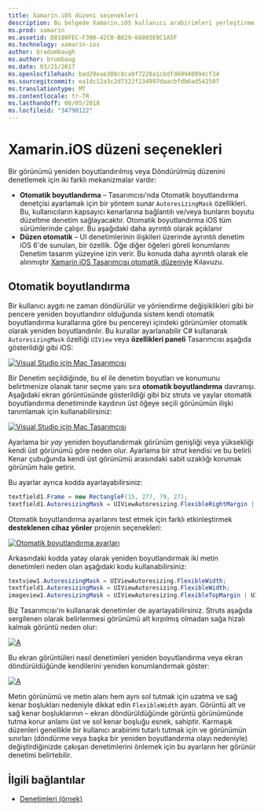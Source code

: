 ```yaml
---
title: Xamarin.iOS düzeni seçenekleri
description: Bu belgede Xamarin.iOS kullanıcı arabirimleri yerleştirme için farklı yollar açıklanmaktadır. Otomatik boyutlandırma ve otomatik yerleşimi açıklanır.
ms.prod: xamarin
ms.assetid: D8180FEC-F300-42C0-B029-66803E0C1A5F
ms.technology: xamarin-ios
author: bradumbaugh
ms.author: brumbaug
ms.date: 03/21/2017
ms.openlocfilehash: bad29eae308c8ca9f7228a1cbdfd69940894cf34
ms.sourcegitcommit: ea1dc12a3c2d7322f234997daacbfdb6ad542507
ms.translationtype: MT
ms.contentlocale: tr-TR
ms.lasthandoff: 06/05/2018
ms.locfileid: "34790122"
---
```

# <a name="layout-options-in-xamarinios"></a>Xamarin.iOS düzeni seçenekleri

Bir görünümü yeniden boyutlandırılmış veya Döndürülmüş düzenini denetlemek için iki farklı mekanizmalar vardır:

-  **Otomatik boyutlandırma** – Tasarımcısı'nda Otomatik boyutlandırma denetçisi ayarlamak için bir yöntem sunar `AutoresizingMask` özellikleri. Bu, kullanıcıların kapsayıcı kenarlarına bağlantılı ve/veya bunların boyutu düzeltme denetim sağlayacaktır. Otomatik boyutlandırma iOS tüm sürümlerinde çalışır. Bu aşağıdaki daha ayrıntılı olarak açıklanır
-  **Düzen otomatik** – UI denetimlerinin ilişkileri üzerinde ayrıntılı denetim iOS 6'de sunulan, bir özellik. Öğe diğer öğeleri göreli konumlarını Denetim tasarım yüzeyine izin verir. Bu konuda daha ayrıntılı olarak ele alınmıştır [Xamarin iOS Tasarımcısı otomatik düzeniyle](~/ios/user-interface/designer/designer-auto-layout.md) Kılavuzu.

## <a name="autosizing"></a>Otomatik boyutlandırma

Bir kullanıcı aygıtı ne zaman döndürülür ve yönlendirme değişiklikleri gibi bir pencere yeniden boyutlandırır olduğunda sistem kendi otomatik boyutlandırma kurallarına göre bu pencereyi içindeki görünümler otomatik olarak yeniden boyutlandırılır. Bu kurallar ayarlanabilir C# kullanarak `AutoresizingMask` özelliği `UIView` veya **özellikleri paneli** Tasarımcısı aşağıda gösterildiği gibi iOS:

 [![](layout-options-images/image41.png "Visual Studio için Mac Tasarımcısı")](layout-options-images/image41.png#lightbox)

Bir Denetim seçildiğinde, bu el ile denetim boyutları ve konumunu belirtmenize olanak tanır seçme yanı sıra **otomatik boyutlandırma** davranışı. Aşağıdaki ekran görüntüsünde gösterildiği gibi biz struts ve yaylar otomatik boyutlandırma denetiminde kaydının üst öğeye seçili görünümün ilişki tanımlamak için kullanabilirsiniz:

 [![](layout-options-images/image42.png "Visual Studio için Mac Tasarımcısı")](layout-options-images/image42.png#lightbox)

Ayarlama bir *yay* yeniden boyutlandırmak görünüm genişliği veya yüksekliği kendi üst görünümü göre neden olur. Ayarlama bir *strut* kendisi ve bu belirli Kenar çubuğunda kendi üst görünümü arasındaki sabit uzaklığı korumak görünüm hale getirir.

Bu ayarlar ayrıca kodda ayarlayabilirsiniz:

```csharp
textfield1.Frame = new RectangleF(15, 277, 79, 27);
textfield1.AutoresizingMask = UIViewAutoresizing.FlexibleRightMargin | UIViewAutoresizing.FlexibleBottomMargin;
```


Otomatik boyutlandırma ayarlarını test etmek için farklı etkinleştirmek **desteklenen cihaz yönler** projenin seçenekleri:

 [![](layout-options-images/image43a.png "Otomatik boyutlandırma ayarları")](layout-options-images/image43a.png#lightbox)

Arkasındaki kodda yatay olarak yeniden boyutlandırmak iki metin denetimleri neden olan aşağıdaki kodu kullanabilirsiniz:

```csharp
textview1.AutoresizingMask = UIViewAutoresizing.FlexibleWidth;
textfield1.AutoresizingMask = UIViewAutoresizing.FlexibleWidth;
imageview1.AutoresizingMask = UIViewAutoresizing.FlexibleTopMargin | UIViewAutoresizing.FlexibleLeftMargin;
```


Biz Tasarımcısı'nı kullanarak denetimler de ayarlayabilirsiniz. Struts aşağıda sergilenen olarak belirlenmesi görünümü alt kırpılmış olmadan sağa hizalı kalmak görüntü neden olur:

 [![](layout-options-images/autoresize.png "A")](layout-options-images/autoresize.png#lightbox)

Bu ekran görüntüleri nasıl denetimleri yeniden boyutlandırma veya ekran döndürüldüğünde kendilerini yeniden konumlandırmak göster:

 [![](layout-options-images/image44a.png "A")](layout-options-images/image44a.png#lightbox)

Metin görünümü ve metin alanı hem aynı sol tutmak için uzatma ve sağ kenar boşlukları nedeniyle dikkat edin `FlexibleWidth` ayarı. Görüntü alt ve sağ kenar boşluklarının – ekran döndürüldüğünde görüntü görünümünde tutma korur anlamı üst ve sol kenar boşluğu esnek, sahiptir. Karmaşık düzenleri genellikle bir kullanıcı arabirimi tutarlı tutmak için ve görünümün sınırları (döndürme veya başka bir yeniden boyutlandırma olayı nedeniyle) değiştirdiğinizde çakışan denetimlerini önlemek için bu ayarların her görünür denetimi belirtebilir.





## <a name="related-links"></a>İlgili bağlantılar

- [Denetimleri (örnek)](https://developer.xamarin.com/samples/Controls/)
